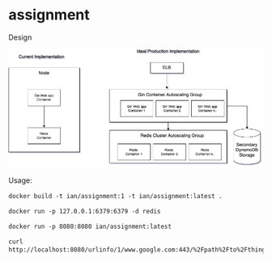 # assignment

Design

![alt text](https://github.com/ibh1127/assignment/blob/main/Design.png)

Usage:
```
docker build -t ian/assignment:1 -t ian/assignment:latest .
```
```
docker run -p 127.0.0.1:6379:6379 -d redis
```
```
docker run -p 8080:8080 ian/assignment:latest
```
```
curl http://localhost:8080/urlinfo/1/www.google.com:443/%2Fpath%2Fto%2Fthing%3Fa%3D5%0A
```
